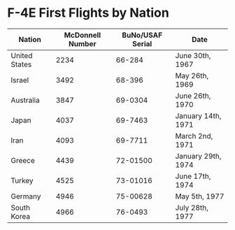 # F-4E First Flights by Nation

| Nation        | McDonnell Number | BuNo/USAF Serial | Date               |
| ------------- | ---------------- | ---------------- | ------------------ |
| United States | 2234             | 66-284           | June 30th, 1967    |
| Israel        | 3492             | 68-396           | May 26th, 1969     |
| Australia     | 3847             | 69-0304          | June 26th, 1970    |
| Japan         | 4037             | 69-7463          | January 14th, 1971 |
| Iran          | 4093             | 69-7711          | March 2nd, 1971    |
| Greece        | 4439             | 72-01500         | January 29th, 1974 |
| Turkey        | 4525             | 73-01016         | June 17th, 1974    |
| Germany       | 4946             | 75-00628         | May 5th, 1977      |
| South Korea   | 4966             | 76-0493          | July 28th, 1977    |